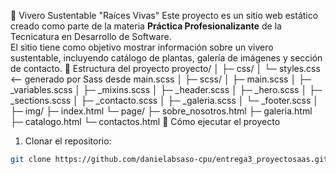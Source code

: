 🌿 Vivero Sustentable "Raíces Vivas"
Este proyecto es un sitio web estático creado como parte de la materia **Práctica Profesionalizante** de la Tecnicatura en Desarrollo de Software.  
El sitio tiene como objetivo mostrar información sobre un vivero sustentable, incluyendo catálogo de plantas, galería de imágenes y sección de contacto.
📂 Estructura del proyecto
proyecto/
│
├─ css/
│   └─ styles.css   <-- generado por Sass desde main.scss
│
├─ scss/
│   ├─ main.scss
│   ├─ _variables.scss
│   ├─ _mixins.scss
│   ├─ _header.scss
│   ├─ _hero.scss
│   ├─ _sections.scss
│   ├─ _contacto.scss
│   ├─ _galeria.scss
│   └─ _footer.scss
│
├─ img/
├─ index.html
└─ page/
    ├─ sobre_nosotros.html
    ├─ galeria.html
    ├─ catalogo.html
    └─ contactos.html
🚀 Cómo ejecutar el proyecto
1. Clonar el repositorio:
```bash
git clone https://github.com/danielabsaso-cpu/entrega3_proyectosaas.git
